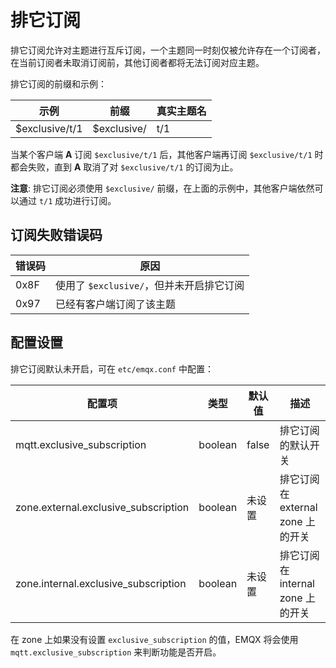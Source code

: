 # 排它订阅

排它订阅允许对主题进行互斥订阅，一个主题同一时刻仅被允许存在一个订阅者，在当前订阅者未取消订阅前，其他订阅者都将无法订阅对应主题。

排它订阅的前缀和示例：

| 示例            | 前缀        | 真实主题名 |
| --------------- | ----------- | ---------- |
| $exclusive/t/1      | $exclusive/     | t/1        |

当某个客户端 **A** 订阅 `$exclusive/t/1` 后，其他客户端再订阅 `$exclusive/t/1` 时都会失败，直到 **A** 取消了对 `$exclusive/t/1` 的订阅为止。

**注意**: 排它订阅必须使用 `$exclusive/` 前缀，在上面的示例中，其他客户端依然可以通过 `t/1` 成功进行订阅。 

## 订阅失败错误码

| 错误码            | 原因        | 
| --------------- | ----------- | 
| 0x8F     | 使用了 `$exclusive/`，但并未开启排它订阅  | 
| 0x97 | 已经有客户端订阅了该主题 |

## 配置设置

排它订阅默认未开启，可在 `etc/emqx.conf` 中配置：

|               配置项                |      类型       | 默认值 |                 描述                 |
| ----------------------------------- | --------------- | ------ | ------------------------------------ |
| mqtt.exclusive_subscription  | boolean          | false   | 排它订阅的默认开关  |
| zone.external.exclusive_subscription | boolean | 未设置 | 排它订阅在 external zone 上的开关   |
| zone.internal.exclusive_subscription | boolean | 未设置 | 排它订阅在 internal zone 上的开关 |

在 zone 上如果没有设置 `exclusive_subscription` 的值，EMQX 将会使用 `mqtt.exclusive_subscription` 来判断功能是否开启。
